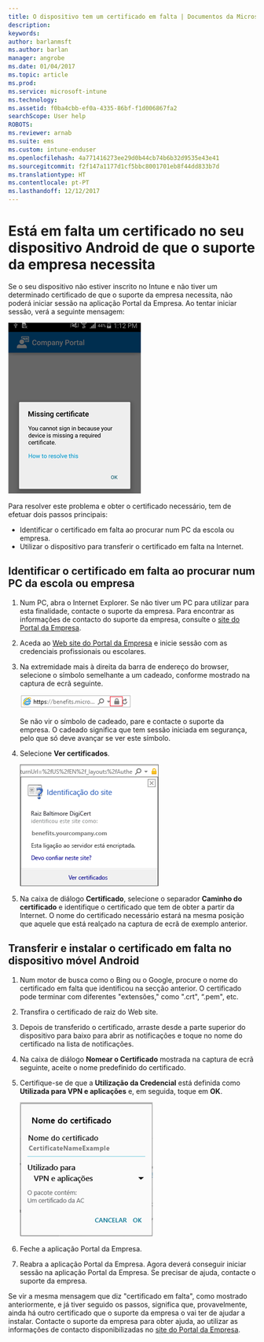 ```yaml
---
title: O dispositivo tem um certificado em falta | Documentos da Microsoft
description: 
keywords: 
author: barlanmsft
ms.author: barlan
manager: angrobe
ms.date: 01/04/2017
ms.topic: article
ms.prod: 
ms.service: microsoft-intune
ms.technology: 
ms.assetid: f0ba4cbb-ef0a-4335-86bf-f1d006867fa2
searchScope: User help
ROBOTS: 
ms.reviewer: arnab
ms.suite: ems
ms.custom: intune-enduser
ms.openlocfilehash: 4a771416273ee29d0b44cb74b6b32d9535e43e41
ms.sourcegitcommit: f2f147a1177d1cf5bbc8001701eb8f44dd833b7d
ms.translationtype: HT
ms.contentlocale: pt-PT
ms.lasthandoff: 12/12/2017
---
```

# <a name="your-android-device-is-missing-a-certificate-required-by-your-company-support"></a>Está em falta um certificado no seu dispositivo Android de que o suporte da empresa necessita

Se o seu dispositivo não estiver inscrito no Intune e não tiver um determinado certificado de que o suporte da empresa necessita, não poderá iniciar sessão na aplicação Portal da Empresa. Ao tentar iniciar sessão, verá a seguinte mensagem:

![screenshot-error-message-about-missing-certificate](./media/andr-cert_install-1-cert_missing.png)

Para resolver este problema e obter o certificado necessário, tem de efetuar dois passos principais:

- Identificar o certificado em falta ao procurar num PC da escola ou empresa.
- Utilizar o dispositivo para transferir o certificado em falta na Internet.

## <a name="identify-the-missing-certificate-by-looking-on-a-company-or-school-pc"></a>Identificar o certificado em falta ao procurar num PC da escola ou empresa

1. Num PC, abra o Internet Explorer. Se não tiver um PC para utilizar para esta finalidade, contacte o suporte da empresa. Para encontrar as informações de contacto do suporte da empresa, consulte o [site do Portal da Empresa](https://portal.manage.microsoft.com#HelpDeskDialog).

2. Aceda ao [Web site do Portal da Empresa](https://portal.manage.microsoft.com#HelpDeskDialog) e inicie sessão com as credenciais profissionais ou escolares.

3. Na extremidade mais à direita da barra de endereço do browser, selecione o símbolo semelhante a um cadeado, conforme mostrado na captura de ecrã seguinte.

    ![screenshot-internet-explorer-address-bar-padlock-symbol](./media/andr-missing-cert-ie-padlock-symbol.png)

    Se não vir o símbolo de cadeado, pare e contacte o suporte da empresa. O cadeado significa que tem sessão iniciada em segurança, pelo que só deve avançar se ver este símbolo.

4. Selecione **Ver certificados**.

    ![screenshot-internet-explorer-view-certificates-button-on-website-identification-dialog](./media/andr-missg-cert-ie-view-cert-button.png)

5. Na caixa de diálogo **Certificado**, selecione o separador **Caminho do certificado** e identifique o certificado que tem de obter a partir da Internet. O nome do certificado necessário estará na mesma posição que aquele que está realçado na captura de ecrã de exemplo anterior.

## <a name="download-and-install-the-missing-certificate-on-your-android-mobile-device"></a>Transferir e instalar o certificado em falta no dispositivo móvel Android

1. Num motor de busca como o Bing ou o Google, procure o nome do certificado em falta que identificou na secção anterior. O certificado pode terminar com diferentes "extensões," como ".crt", “.pem", etc.

2. Transfira o certificado de raiz do Web site.

3. Depois de transferido o certificado, arraste desde a parte superior do dispositivo para baixo para abrir as notificações e toque no nome do certificado na lista de notificações.

4. Na caixa de diálogo **Nomear o Certificado** mostrada na captura de ecrã seguinte, aceite o nome predefinido do certificado.

5. Certifique-se de que a **Utilização da Credencial** está definida como **Utilizada para VPN e aplicações** e, em seguida, toque em **OK**.

    ![screenshot-certificate-name-dialog-showing-certificate-name](./media/andr-missing-cert-cert-name.png)

6. Feche a aplicação Portal da Empresa.

7. Reabra a aplicação Portal da Empresa. Agora deverá conseguir iniciar sessão na aplicação Portal da Empresa. Se precisar de ajuda, contacte o suporte da empresa.

Se vir a mesma mensagem que diz "certificado em falta", como mostrado anteriormente, e já tiver seguido os passos, significa que, provavelmente, ainda há outro certificado que o suporte da empresa o vai ter de ajudar a instalar. Contacte o suporte da empresa para obter ajuda, ao utilizar as informações de contacto disponibilizadas no [site do Portal da Empresa](https://portal.manage.microsoft.com#HelpDeskDialog).
